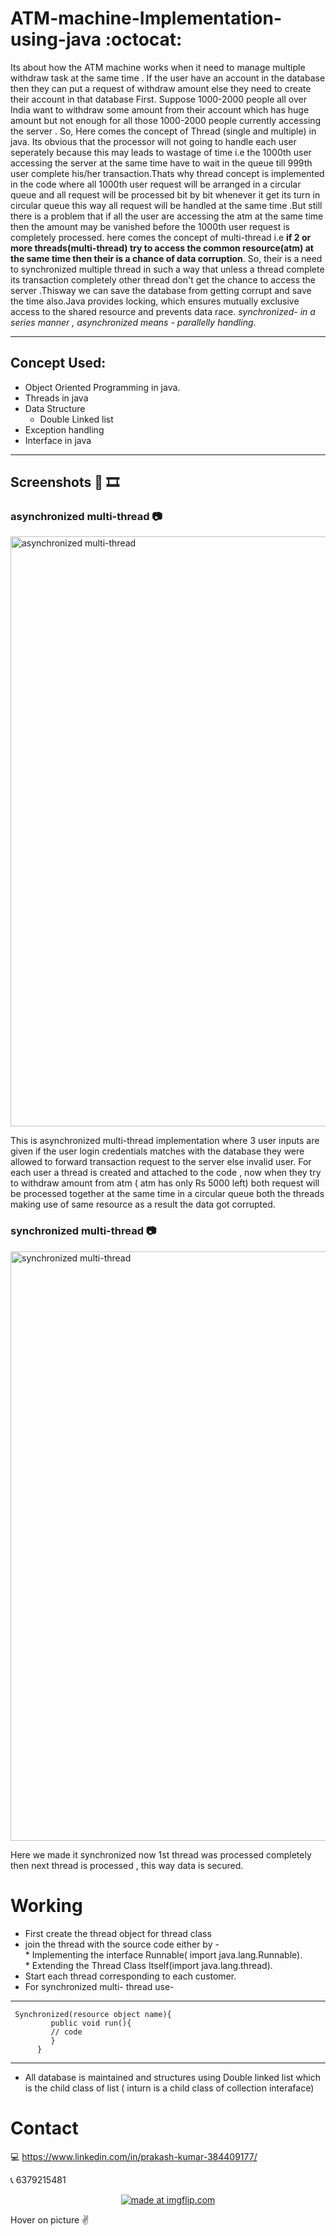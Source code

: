 # ATM-machine-Implementation-using-java :octocat: 

 Its about how the ATM machine works when it need to manage multiple withdraw task at the same time . If the user have an account in the database then they can put  a request of withdraw amount else they need to create their account in that database First.
 Suppose 1000-2000 people all over India want to withdraw some amount from their  account which has huge amount but not enough for all those 1000-2000 people currently accessing the server . So, Here comes the concept of Thread (single  and multiple) in java.
 Its obvious that the processor will not going to handle each user seperately because this may leads to wastage of time i.e the 1000th user accessing the server at the same time have to wait in the queue till 999th user complete his/her transaction.Thats why thread concept is implemented in the code where all 1000th user request will be arranged in a circular queue and all request will be processed bit by bit whenever it get its turn in circular queue this way all request will be handled at the same time .But still there is a problem that if all the user are accessing the atm at the same time then the amount may be vanished before the 1000th user request is completely processed. here comes the concept of multi-thread  i.e **if 2 or more threads(multi-thread) try to access the common resource(atm)  at the same time then their is a chance of data corruption**.
So, their is a need to  synchronized  multiple thread in such a way that unless a thread complete its transaction completely other thread don't get the chance to access the server .Thisway we can save the database from getting corrupt and save the time also.Java provides locking, which ensures mutually exclusive access to the shared resource and prevents data race.
*synchronized- in a series manner , 
asynchronized means - parallelly handling*.

---
## Concept Used:

 * Object Oriented Programming in java.<br/>
 * Threads in java <br/>
 * Data Structure <br/>
      * Double Linked list <br/>
 * Exception handling <br/>
 * Interface in java <br/>

 ---
 ## Screenshots :movie_camera: :film_strip:
 
 ### asynchronized multi-thread :camera:
<img width="944" alt="asynchronized multi-thread" src="https://user-images.githubusercontent.com/59432256/80273990-cbf20700-86f4-11ea-9955-4e31b8085810.PNG">


This is asynchronized multi-thread implementation where 3 user inputs are given if the user login credentials matches with the database they were allowed to forward transaction request to the server else invalid user.
 For each user a thread is created and attached to the code , now when they try to withdraw amount from atm ( atm has only Rs 5000 left)
 both request will be processed together at the same time in a circular queue both the threads making use of same resource as a result the data got corrupted.
 
 ### synchronized multi-thread :camera:
 <img width="943" alt="synchronized multi-thread" src="https://user-images.githubusercontent.com/59432256/80273558-bbd82880-86f0-11ea-94fe-73e9cb49f848.PNG">
 
 Here we made it synchronized now 1st thread was processed completely then next thread is processed , this way data is secured.
 
# Working 

* First create the thread object for thread class <br/>
* join the thread with the source code either by - <br/>
      *  Implementing the interface Runnable( import java.lang.Runnable). <br/>
      *  Extending the Thread Class Itself(import java.lang.thread). <br/>
* Start each thread corresponding to each customer. <br/>
* For synchronized multi- thread use- <br/>

---
     Synchronized(resource object name){ 
             public void run(){ 
             // code 
             } 
          }
---       
* All database is maintained and structures using Double linked list which is the child class of list ( inturn is a child class of collection interaface)
# Contact

:computer: https://www.linkedin.com/in/prakash-kumar-384409177/

:telephone_receiver: 6379215481

<center><a href="https://imgflip.com/gif/3l3m92"><img src="https://i.imgflip.com/3l3m92.gif" title="made at imgflip.com"/></a></center>

Hover on picture  :v: 

